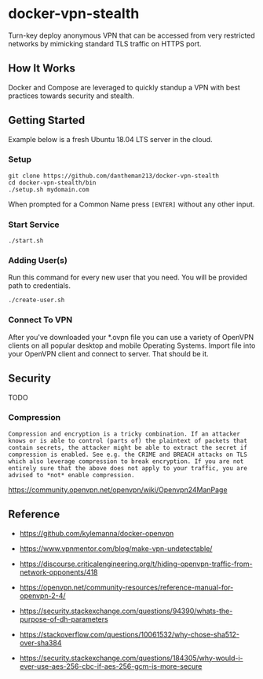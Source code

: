 # docker-vpn-stealth

Turn-key deploy anonymous VPN that can be accessed from very restricted networks by mimicking standard TLS traffic on HTTPS port.

## How It Works

Docker and Compose are leveraged to quickly standup a VPN with best practices towards security and stealth.

## Getting Started

Example below is a fresh Ubuntu 18.04 LTS server in the cloud.

### Setup

```
git clone https://github.com/dantheman213/docker-vpn-stealth
cd docker-vpn-stealth/bin
./setup.sh mydomain.com
```

When prompted for a Common Name press `[ENTER]` without any other input.

### Start Service

```
./start.sh
```

### Adding User(s)

Run this command for every new user that you need. You will be provided path to credentials.

```
./create-user.sh
```

### Connect To VPN

After you've downloaded your *.ovpn file you can use a variety of OpenVPN clients on all popular desktop and mobile Operating Systems. Import file into your OpenVPN client and connect to server. That should be it.

## Security

TODO

### Compression

```
Compression and encryption is a tricky combination. If an attacker knows or is able to control (parts of) the plaintext of packets that contain secrets, the attacker might be able to extract the secret if compression is enabled. See e.g. the CRIME and BREACH attacks on TLS which also leverage compression to break encryption. If you are not entirely sure that the above does not apply to your traffic, you are advised to *not* enable compression.
```

https://community.openvpn.net/openvpn/wiki/Openvpn24ManPage

## Reference

* https://github.com/kylemanna/docker-openvpn

* https://www.vpnmentor.com/blog/make-vpn-undetectable/

* https://discourse.criticalengineering.org/t/hiding-openvpn-traffic-from-network-opponents/418

* https://openvpn.net/community-resources/reference-manual-for-openvpn-2-4/

* https://security.stackexchange.com/questions/94390/whats-the-purpose-of-dh-parameters

* https://stackoverflow.com/questions/10061532/why-chose-sha512-over-sha384

* https://security.stackexchange.com/questions/184305/why-would-i-ever-use-aes-256-cbc-if-aes-256-gcm-is-more-secure

